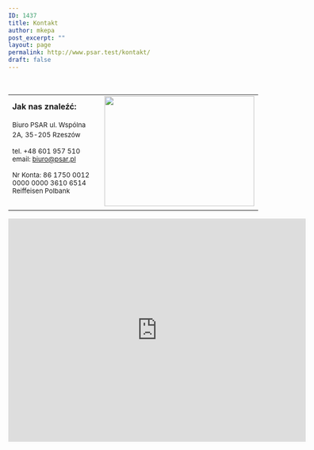 ```yaml
---
ID: 1437
title: Kontakt
author: mkepa
post_excerpt: ""
layout: page
permalink: http://www.psar.test/kontakt/
draft: false
---
```

​
<table>
<tbody>
<tr style="height: 39px;">
<td style="height: 39px;"><span style="font-size: 12pt;"><strong>Jak nas znaleźć:</strong></span>

<span style="font-size: 10pt;">Biuro PSAR</span>
<span style="font-size: 10pt;"> ul. Wspólna 2A,</span>
<span style="font-size: 10pt;"> 35-205 Rzeszów</span>

<span style="font-size: 10pt;">tel. +48 601 957 510</span>
<span style="font-size: 10pt;"> email: biuro@psar.pl</span>

<span style="font-size: 10pt;">Nr Konta:
86 1750 0012 0000 0000 3610 6514</span>
<span style="font-size: 10pt;"> Reiffeisen Polbank</span></td>
<td style="height: 39px;"><span style="font-size: 12pt;"> <a href="http://www.psar.test/wp-content/uploads/2017/09/Untitled-1-1.jpg"><img class="wp-image-1452 alignnone" src="http://www.psar.test/wp-content/uploads/2017/09/Untitled-1-1.jpg" alt="" width="302" height="222" /></a></span></td>
</tr>
</tbody>
</table>
<p style="text-align: center;"><iframe style="border: 0;" src="https://www.google.com/maps/embed?pb=!1m18!1m12!1m3!1d2417.7700055391483!2d21.991436547951768!3d50.05748925880889!2m3!1f0!2f0!3f0!3m2!1i1024!2i768!4f13.1!3m3!1m2!1s0x0%3A0xfa3b92df03cf1e77!2sBury+Technologies!5e0!3m2!1spl!2spl!4v1504619739067" width="600" height="450" frameborder="0" allowfullscreen="allowfullscreen"></iframe></p>